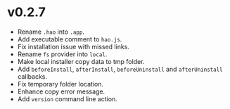 # v0.2.7

* Rename `.hao` into `.app`.
* Add executable comment to `hao.js`.
* Fix installation issue with missed links.
* Rename `fs` provider into `local`.
* Make local installer copy data to tmp folder.
* Add `beforeInstall`, `afterInstall`, `beforeUninstall` and `afterUninstall`
  callbacks.
* Fix temporary folder location.
* Enhance copy error message.
* Add `version` command line action.
